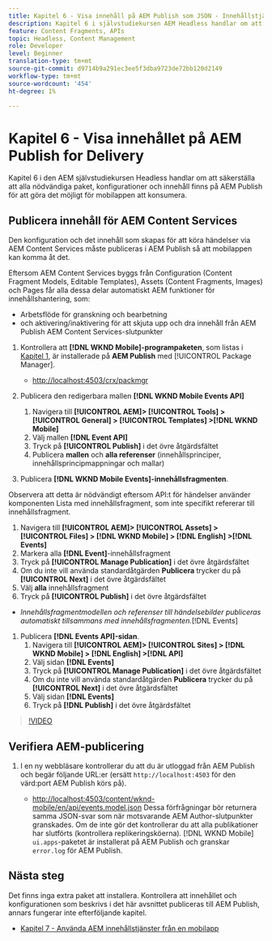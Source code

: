 ```yaml
---
title: Kapitel 6 - Visa innehåll på AEM Publish som JSON - Innehållstjänster
description: Kapitel 6 i självstudiekursen AEM Headless handlar om att säkerställa att alla nödvändiga paket, konfigurationer och innehåll finns på AEM Publish för att tillåta användning från mobilappen.
feature: Content Fragments, APIs
topic: Headless, Content Management
role: Developer
level: Beginner
translation-type: tm+mt
source-git-commit: d9714b9a291ec3ee5f3dba9723de72bb120d2149
workflow-type: tm+mt
source-wordcount: '454'
ht-degree: 1%

---
```



# Kapitel 6 - Visa innehållet på AEM Publish for Delivery

Kapitel 6 i den AEM självstudiekursen Headless handlar om att säkerställa att alla nödvändiga paket, konfigurationer och innehåll finns på AEM Publish för att göra det möjligt för mobilappen att konsumera.

## Publicera innehåll för AEM Content Services

Den konfiguration och det innehåll som skapas för att köra händelser via AEM Content Services måste publiceras i AEM Publish så att mobilappen kan komma åt det.

Eftersom AEM Content Services byggs från Configuration (Content Fragment Models, Editable Templates), Assets (Content Fragments, Images) och Pages får alla dessa delar automatiskt AEM funktioner för innehållshantering, som:

* Arbetsflöde för granskning och bearbetning
* och aktivering/inaktivering för att skjuta upp och dra innehåll från AEM Publish AEM Content Services-slutpunkter

1. Kontrollera att **[!DNL WKND Mobile]-programpaketen**, som listas i [Kapitel 1](./chapter-1.md#wknd-mobile-application-packages), är installerade på **AEM Publish** med [!UICONTROL Package Manager].
   * [http://localhost:4503/crx/packmgr](http://localhost:4503/crx/packmgr)

1. Publicera den redigerbara mallen **[!DNL WKND Mobile Events API]**
   1. Navigera till **[!UICONTROL AEM]> [!UICONTROL Tools] > [!UICONTROL General] > [!UICONTROL Templates] >[!DNL WKND Mobile]**
   1. Välj mallen **[!DNL Event API]**
   1. Tryck på **[!UICONTROL Publish]** i det övre åtgärdsfältet
   1. Publicera **mallen** och **alla referenser** (innehållsprinciper, innehållsprincipmappningar och mallar)

1. Publicera **[!DNL WKND Mobile Events]-innehållsfragmenten**.

Observera att detta är nödvändigt eftersom API:t för händelser använder komponenten Lista med innehållsfragment, som inte specifikt refererar till innehållsfragment.
1. Navigera till **[!UICONTROL AEM]> [!UICONTROL Assets] > [!UICONTROL Files] > [!DNL WKND Mobile] > [!DNL English] >[!DNL Events]**
1. Markera alla **[!DNL Event]**-innehållsfragment
1. Tryck på **[!UICONTROL Manage Publication]** i det övre åtgärdsfältet
1. Om du inte vill använda standardåtgärden **Publicera** trycker du på **[!UICONTROL Next]** i det övre åtgärdsfältet
1. Välj **alla** innehållsfragment
1. Tryck på **[!UICONTROL Publish]** i det övre åtgärdsfältet
* *Innehållsfragmentmodellen och referenser till händelsebilder publiceras automatiskt tillsammans med innehållsfragmenten.*[!DNL Events]

1. Publicera **[!DNL Events API]-sidan**.
   1. Navigera till **[!UICONTROL AEM]> [!UICONTROL Sites] > [!DNL WKND Mobile] > [!DNL English] >[!DNL API]**
   1. Välj sidan **[!DNL Events]**
   1. Tryck på **[!UICONTROL Manage Publication]** i det övre åtgärdsfältet
   1. Om du inte vill använda standardåtgärden **Publicera** trycker du på **[!UICONTROL Next]** i det övre åtgärdsfältet
   1. Välj sidan **[!DNL Events]**
   1. Tryck på **[!DNL Publish]** i det övre åtgärdsfältet

>[!VIDEO](https://video.tv.adobe.com/v/28343/?quality=12&learn=on)

## Verifiera AEM-publicering

1. I en ny webbläsare kontrollerar du att du är utloggad från AEM Publish och begär följande URL:er (ersätt `http://localhost:4503` för den värd:port AEM Publish körs på).

   * [http://localhost:4503/content/wknd-mobile/en/api/events.model.json](http://localhost:4503/content/wknd-mobile/en/api/events.model.tidy.json)
   Dessa förfrågningar bör returnera samma JSON-svar som när motsvarande AEM Author-slutpunkter granskades. Om de inte gör det kontrollerar du att alla publikationer har slutförts (kontrollera replikeringsköerna). [!DNL WKND Mobile] `ui.apps`-paketet är installerat på AEM Publish och granskar `error.log` för AEM Publish.

## Nästa steg

Det finns inga extra paket att installera. Kontrollera att innehållet och konfigurationen som beskrivs i det här avsnittet publiceras till AEM Publish, annars fungerar inte efterföljande kapitel.

* [Kapitel 7 - Använda AEM innehållstjänster från en mobilapp](./chapter-7.md)
